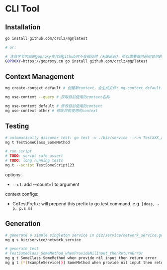 # CLI Tool

## Installation

```bash
go install github.com/crclz/mg@latest

# or:

# 注意字节内部的goproxy在代理github时不会很及时（天级延迟），所以需要临时采用其他的goproxy.
GOPROXY=https://goproxy.cn go install github.com/crclz/mg@latest
```

## Context Management

```bash
mg create-context default # 创建新context，会生成文件: mg-context.default.yaml

mg use-context --query # 获取目前使用的context名称

mg use-context default # 修改目前使用的context
mg use-context other # 修改目前使用的context
```

## Testing

```bash
# automatically discover test: go test -v ./biz/service --run TestXXX_abcd
mg t TestSomeClass_SomeMethod

# run script
# TODO: script safe assert
# TODO: long running tests
mg t --script TestSomeScript123
```

options:
- `--c1`: add --count=1 to argument

context configs:
- GoTestPrefix: will prepend this prefix to go test command. e.g. `[doas, -p, p.s.m]`


## Generation

```bash
# generate a simple singleton service in biz/service/network_service.go
mg g s biz/service/network_service

# generate test
# TestSomeClass_SomeMethod_whenProvideNilInput_thenReturnError
mg g t SomeClass.SomeMethod when provide nil input then return error
mg g t [*]ExampleService[)] SomeMethod when provide nil input then return error
```
